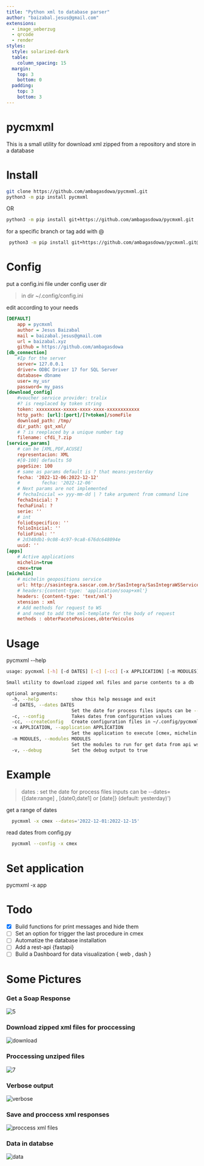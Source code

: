 ```yaml
---
title: "Python xml to database parser"
author: "baizabal.jesus@gmail.com"
extensions:
  - image_ueberzug
  - qrcode
  - render
styles:
  style: solarized-dark
  table:
    column_spacing: 15
  margin:
    top: 3
    bottom: 0
  padding:
    top: 3
    bottom: 3
---
```


# pycmxml

This is a small utility for download xml zipped from a repository and store in a database

# Install

```bash
git clone https://github.com/ambagasdowa/pycmxml.git
python3 -m pip install pycmxml
```

OR

```bash
python3 -m pip install git+https://github.com/ambagasdowa/pycmxml.git
```

for a specific branch or tag add with @

```bash
 python3 -m pip install git+https://github.com/ambagasdowa/pycmxml.git@v3.1.4
```

# Config

put a config.ini file under config user dir

> in dir ~/.config/config.ini

edit according to your needs

```ini
[DEFAULT]
    app = pycmxml
    author = Jesus Baizabal
    mail = baizabal.jesus@gmail.com
    url = baizabal.xyz
    github = https://github.com/ambagasdowa
[db_connection]
    #Ip for the server
    server= 127.0.0.1
    driver= ODBC Driver 17 for SQL Server
    database= dbname
    user= my_usr
    password= my_pass
[download_config]
    #voucher service provider: tralix
    #? is reeplaced by token string
    token: xxxxxxxxx-xxxxx-xxxx-xxxx-xxxxxxxxxxxx
    http_path: [url]:[port]/[?=token]/someFile
    download_path: /tmp/
    dir_path: gst_xml/
    # ? is reeplaced by a unique number tag
    filename: cfdi_?.zip
[service_params]
    # can be [XML,PDF,ACUSE]
    representacion: XML
    #[0-100] defaults 50
    pageSize: 100
    # same as params default is ? that means:yesterday
    fecha: '2022-12-06:2022-12-12'
    #        fecha: '2022-12-06'
    # Next params are not implemented
    # fechaInicial => yyy-mm-dd | ? take argument from command line
    fechaInicial: ?
    fechaFinal: ?
    serie: ''
    # int
    folioEspecifico: ''
    folioInicial: ''
    folioFinal: ''
    # 2d340db1-9c08-4c97-9ca8-676dc648094e
    uuid: ''
[apps]
    # Active applications
    michelin=true
    cmex=true
[michelin]
    # michelin geopositions service
    url: http://sasintegra.sascar.com.br/SasIntegra/SasIntegraWSService?wsdl
    # headers:{content-type: 'application/soap+xml'}
    headers: {content-type: 'text/xml'}
    xtension : xml
    # Add methods for request to WS
    # and need to add the xml-template for the body of request
    methods : obterPacotePosicoes,obterVeiculos

```

# Usage

pycmxml --help

```bash
usage: pycmxml [-h] [-d DATES] [-c] [-cc] [-x APPLICATION] [-m MODULES] [-v]

Small utility to download zipped xml files and parse contents to a db

optional arguments:
  -h, --help            show this help message and exit
  -d DATES, --dates DATES
                        Set the date for process files inputs can be --dates={[date:range] , [date0,date1] or [date]} (default: yesterday)
  -c, --config          Takes dates from configuration values
  -cc, --createConfig   Create configuration files in ~/.config/pycmxml/config.ini
  -x APPLICATION, --application APPLICATION
                        Set the application to execute [cmex, michelin ]
  -m MODULES, --modules MODULES
                        Set the modules to run for get data from api ws , use whith --application params, and get entry as module1,module2,...
  -v, --debug           Set the debug output to true
```

# Example

> dates : set the date for process files inputs can be --dates={[date:range] , [date0,date1] or [date]} (default: yesterday)')

get a range of dates

```bash
  pycmxml -x cmex --dates='2022-12-01:2022-12-15'
```

read dates from config.py

```bash
  pycmxml --config -x cmex
```

# Set application

pycmxml -x app

# Todo

- [x] Build functions for print messages and hide them
- [ ] Set an option for trigger the last procedure in cmex
- [ ] Automatize the database installation
- [ ] Add a rest-api {fastapi}
- [ ] Build a Dashboard for data visualization { web , dash }

# Some Pictures

### Get a Soap Response

![5](img/pycmxml_get_soap.png "get a soap response")

### Download zipped xml files for proccessing

![download](img/pycmxml_download_files.png "download zipped xml files")

### Proccessing unziped files

![7](img/pycmxml_get_zipped_xml.png "procces xml files")

### Verbose output

![verbose](img/pycmxml_get_zipped_xml_verbose.png "verbose output")

### Save and proccess xml responses

![proccess xml files ](img/pycmxml_save_and_proccess_soap_response.png "save and procces xml")

### Data in databse

![data](img/pycmxml_saved_db_data.png "sample data in db")
